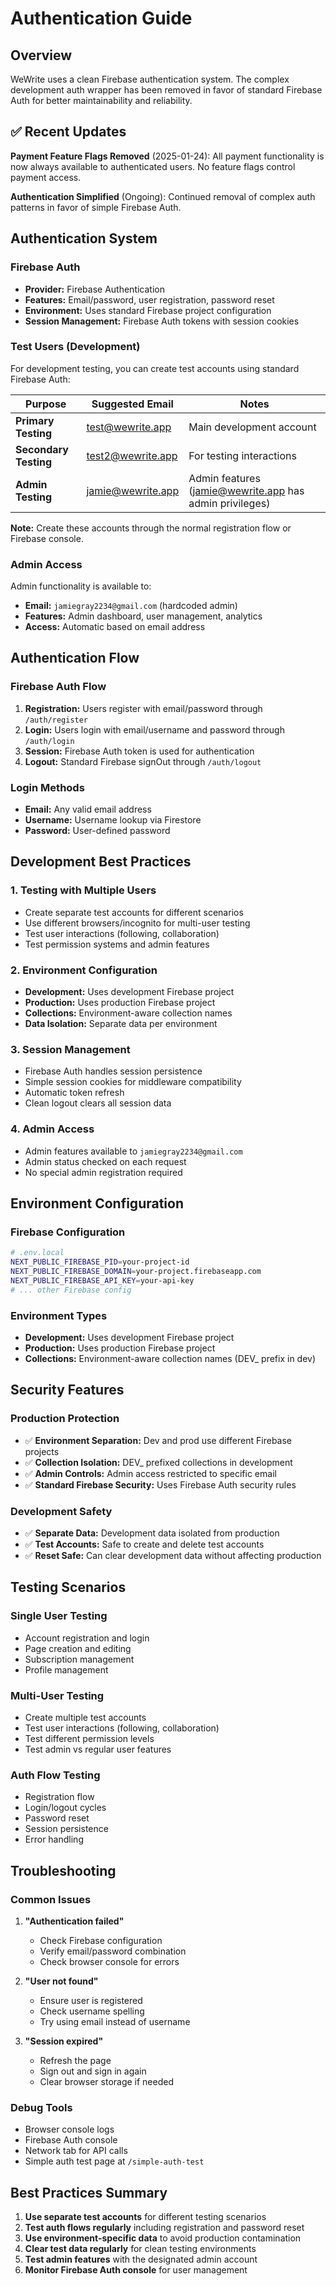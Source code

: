 # Authentication Guide

## Overview

WeWrite uses a clean Firebase authentication system. The complex development auth wrapper has been removed in favor of standard Firebase Auth for better maintainability and reliability.

## ✅ Recent Updates

**Payment Feature Flags Removed** (2025-01-24): All payment functionality is now always available to authenticated users. No feature flags control payment access.

**Authentication Simplified** (Ongoing): Continued removal of complex auth patterns in favor of simple Firebase Auth.

## Authentication System

### Firebase Auth
- **Provider:** Firebase Authentication
- **Features:** Email/password, user registration, password reset
- **Environment:** Uses standard Firebase project configuration
- **Session Management:** Firebase Auth tokens with session cookies

### Test Users (Development)

For development testing, you can create test accounts using standard Firebase Auth:

| Purpose | Suggested Email | Notes |
|---------|----------------|-------|
| **Primary Testing** | test@wewrite.app | Main development account |
| **Secondary Testing** | test2@wewrite.app | For testing interactions |
| **Admin Testing** | jamie@wewrite.app | Admin features (jamie@wewrite.app has admin privileges) |

**Note:** Create these accounts through the normal registration flow or Firebase console.

### Admin Access

Admin functionality is available to:
- **Email:** `jamiegray2234@gmail.com` (hardcoded admin)
- **Features:** Admin dashboard, user management, analytics
- **Access:** Automatic based on email address

## Authentication Flow

### Firebase Auth Flow
1. **Registration:** Users register with email/password through `/auth/register`
2. **Login:** Users login with email/username and password through `/auth/login`
3. **Session:** Firebase Auth token is used for authentication
4. **Logout:** Standard Firebase signOut through `/auth/logout`

### Login Methods
- **Email:** Any valid email address
- **Username:** Username lookup via Firestore
- **Password:** User-defined password

## Development Best Practices

### 1. **Testing with Multiple Users**
- Create separate test accounts for different scenarios
- Use different browsers/incognito for multi-user testing
- Test user interactions (following, collaboration)
- Test permission systems and admin features

### 2. **Environment Configuration**
- **Development:** Uses development Firebase project
- **Production:** Uses production Firebase project
- **Collections:** Environment-aware collection names
- **Data Isolation:** Separate data per environment

### 3. **Session Management**
- Firebase Auth handles session persistence
- Simple session cookies for middleware compatibility
- Automatic token refresh
- Clean logout clears all session data

### 4. **Admin Access**
- Admin features available to `jamiegray2234@gmail.com`
- Admin status checked on each request
- No special admin registration required
## Environment Configuration

### Firebase Configuration
```bash
# .env.local
NEXT_PUBLIC_FIREBASE_PID=your-project-id
NEXT_PUBLIC_FIREBASE_DOMAIN=your-project.firebaseapp.com
NEXT_PUBLIC_FIREBASE_API_KEY=your-api-key
# ... other Firebase config
```

### Environment Types
- **Development:** Uses development Firebase project
- **Production:** Uses production Firebase project
- **Collections:** Environment-aware collection names (DEV_ prefix in dev)

## Security Features

### Production Protection
- ✅ **Environment Separation:** Dev and prod use different Firebase projects
- ✅ **Collection Isolation:** DEV_ prefixed collections in development
- ✅ **Admin Controls:** Admin access restricted to specific email
- ✅ **Standard Firebase Security:** Uses Firebase Auth security rules

### Development Safety
- ✅ **Separate Data:** Development data isolated from production
- ✅ **Test Accounts:** Safe to create and delete test accounts
- ✅ **Reset Safe:** Can clear development data without affecting production

## Testing Scenarios

### Single User Testing
- Account registration and login
- Page creation and editing
- Subscription management
- Profile management

### Multi-User Testing
- Create multiple test accounts
- Test user interactions (following, collaboration)
- Test different permission levels
- Test admin vs regular user features

### Auth Flow Testing
- Registration flow
- Login/logout cycles
- Password reset
- Session persistence
- Error handling

## Troubleshooting

### Common Issues
1. **"Authentication failed"**
   - Check Firebase configuration
   - Verify email/password combination
   - Check browser console for errors

2. **"User not found"**
   - Ensure user is registered
   - Check username spelling
   - Try using email instead of username

3. **"Session expired"**
   - Refresh the page
   - Sign out and sign in again
   - Clear browser storage if needed

### Debug Tools
- Browser console logs
- Firebase Auth console
- Network tab for API calls
- Simple auth test page at `/simple-auth-test`

## Best Practices Summary

1. **Use separate test accounts** for different testing scenarios
2. **Test auth flows regularly** including registration and password reset
3. **Use environment-specific data** to avoid production contamination
4. **Clear test data regularly** for clean testing environments
5. **Test admin features** with the designated admin account
6. **Monitor Firebase Auth console** for user management
